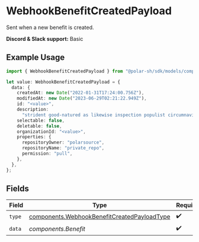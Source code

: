# WebhookBenefitCreatedPayload

Sent when a new benefit is created.

**Discord & Slack support:** Basic

## Example Usage

```typescript
import { WebhookBenefitCreatedPayload } from "@polar-sh/sdk/models/components";

let value: WebhookBenefitCreatedPayload = {
  data: {
    createdAt: new Date("2022-01-31T17:24:00.756Z"),
    modifiedAt: new Date("2023-06-29T02:21:22.949Z"),
    id: "<value>",
    description:
      "strident good-natured as likewise inspection populist circumnavigate",
    selectable: false,
    deletable: false,
    organizationId: "<value>",
    properties: {
      repositoryOwner: "polarsource",
      repositoryName: "private_repo",
      permission: "pull",
    },
  },
};
```

## Fields

| Field                                                                                                      | Type                                                                                                       | Required                                                                                                   | Description                                                                                                |
| ---------------------------------------------------------------------------------------------------------- | ---------------------------------------------------------------------------------------------------------- | ---------------------------------------------------------------------------------------------------------- | ---------------------------------------------------------------------------------------------------------- |
| `type`                                                                                                     | [components.WebhookBenefitCreatedPayloadType](../../models/components/webhookbenefitcreatedpayloadtype.md) | :heavy_check_mark:                                                                                         | N/A                                                                                                        |
| `data`                                                                                                     | *components.Benefit*                                                                                       | :heavy_check_mark:                                                                                         | N/A                                                                                                        |